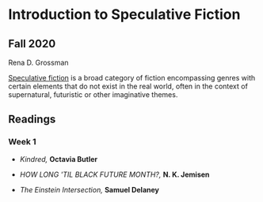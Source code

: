 # Introduction to Speculative Fiction
## Fall 2020
Rena D. Grossman

[Speculative fiction](https://en.wikipedia.org/wiki/Speculative_fiction) is a broad category of fiction encompassing genres with certain elements that do not exist in the real world, often in the context of supernatural, futuristic or other imaginative themes. 

## Readings

### Week 1

- *Kindred,* **Octavia Butler**

- *HOW LONG 'TIL BLACK FUTURE MONTH?,* **N. K. Jemisen**

- *The Einstein Intersection,* **Samuel Delaney**